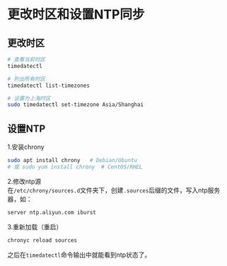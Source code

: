 # 更改时区和设置NTP同步

## 更改时区

```bash
# 查看当前时区
timedatectl

# 列出所有时区
timedatectl list-timezones

# 设置为上海时区
sudo timedatectl set-timezone Asia/Shanghai

```

## 设置NTP

1.安装chrony  

```bash
sudo apt install chrony   # Debian/Ubuntu
# 或 sudo yum install chrony  # CentOS/RHEL

```

2.修改ntp源  
在`/etc/chrony/sources.d`文件夹下，创建`.sources`后缀的文件，写入ntp服务器，如：  
```bash
server ntp.aliyun.com iburst
```

3.重新加载（重启）  
```bash
chronyc reload sources
```

之后在`timedatectl`命令输出中就能看到ntp状态了。  